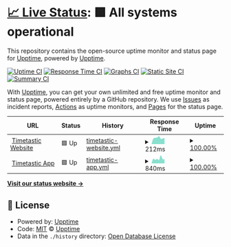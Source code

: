 # [📈 Live Status](https://upptime.github.io/upptime): <!--live status--> **🟩 All systems operational**

This repository contains the open-source uptime monitor and status page for [Upptime](https://upptime.js.org), powered by [Upptime](https://github.com/upptime/upptime).

[![Uptime CI](https://github.com/timetastic/upptime/workflows/Uptime%20CI/badge.svg)](https://github.com/timetastic/upptime/actions?query=workflow%3A%22Uptime+CI%22)
[![Response Time CI](https://github.com/timetastic/upptime/workflows/Response%20Time%20CI/badge.svg)](https://github.com/timetastic/upptime/actions?query=workflow%3A%22Response+Time+CI%22)
[![Graphs CI](https://github.com/timetastic/upptime/workflows/Graphs%20CI/badge.svg)](https://github.com/timetastic/upptime/actions?query=workflow%3A%22Graphs+CI%22)
[![Static Site CI](https://github.com/timetastic/upptime/workflows/Static%20Site%20CI/badge.svg)](https://github.com/timetastic/upptime/actions?query=workflow%3A%22Static+Site+CI%22)
[![Summary CI](https://github.com/timetastic/upptime/workflows/Summary%20CI/badge.svg)](https://github.com/timetastic/upptime/actions?query=workflow%3A%22Summary+CI%22)

With [Upptime](https://upptime.js.org), you can get your own unlimited and free uptime monitor and status page, powered entirely by a GitHub repository. We use [Issues](https://github.com/upptime/upptime/issues) as incident reports, [Actions](https://github.com/timetastic/upptime/actions) as uptime monitors, and [Pages](https://upptime.github.io/upptime) for the status page.

<!--start: status pages-->
<!-- This summary is generated by Upptime (https://github.com/upptime/upptime) -->
<!-- Do not edit this manually, your changes will be overwritten -->
<!-- prettier-ignore -->
| URL | Status | History | Response Time | Uptime |
| --- | ------ | ------- | ------------- | ------ |
| <img alt="" src="https://icons.duckduckgo.com/ip3/timetastic.co.uk.ico" height="13"> [Timetastic Website](https://timetastic.co.uk) | 🟩 Up | [timetastic-website.yml](https://github.com/Timetastic/upptime/commits/HEAD/history/timetastic-website.yml) | <details><summary><img alt="Response time graph" src="./graphs/timetastic-website/response-time-week.png" height="20"> 212ms</summary><br><a href="https://timetastic.github.io/upptime/history/timetastic-website"><img alt="Response time 232" src="https://img.shields.io/endpoint?url=https%3A%2F%2Fraw.githubusercontent.com%2FTimetastic%2Fupptime%2FHEAD%2Fapi%2Ftimetastic-website%2Fresponse-time.json"></a><br><a href="https://timetastic.github.io/upptime/history/timetastic-website"><img alt="24-hour response time 214" src="https://img.shields.io/endpoint?url=https%3A%2F%2Fraw.githubusercontent.com%2FTimetastic%2Fupptime%2FHEAD%2Fapi%2Ftimetastic-website%2Fresponse-time-day.json"></a><br><a href="https://timetastic.github.io/upptime/history/timetastic-website"><img alt="7-day response time 212" src="https://img.shields.io/endpoint?url=https%3A%2F%2Fraw.githubusercontent.com%2FTimetastic%2Fupptime%2FHEAD%2Fapi%2Ftimetastic-website%2Fresponse-time-week.json"></a><br><a href="https://timetastic.github.io/upptime/history/timetastic-website"><img alt="30-day response time 216" src="https://img.shields.io/endpoint?url=https%3A%2F%2Fraw.githubusercontent.com%2FTimetastic%2Fupptime%2FHEAD%2Fapi%2Ftimetastic-website%2Fresponse-time-month.json"></a><br><a href="https://timetastic.github.io/upptime/history/timetastic-website"><img alt="1-year response time 232" src="https://img.shields.io/endpoint?url=https%3A%2F%2Fraw.githubusercontent.com%2FTimetastic%2Fupptime%2FHEAD%2Fapi%2Ftimetastic-website%2Fresponse-time-year.json"></a></details> | <details><summary><a href="https://timetastic.github.io/upptime/history/timetastic-website">100.00%</a></summary><a href="https://timetastic.github.io/upptime/history/timetastic-website"><img alt="All-time uptime 99.87%" src="https://img.shields.io/endpoint?url=https%3A%2F%2Fraw.githubusercontent.com%2FTimetastic%2Fupptime%2FHEAD%2Fapi%2Ftimetastic-website%2Fuptime.json"></a><br><a href="https://timetastic.github.io/upptime/history/timetastic-website"><img alt="24-hour uptime 100.00%" src="https://img.shields.io/endpoint?url=https%3A%2F%2Fraw.githubusercontent.com%2FTimetastic%2Fupptime%2FHEAD%2Fapi%2Ftimetastic-website%2Fuptime-day.json"></a><br><a href="https://timetastic.github.io/upptime/history/timetastic-website"><img alt="7-day uptime 100.00%" src="https://img.shields.io/endpoint?url=https%3A%2F%2Fraw.githubusercontent.com%2FTimetastic%2Fupptime%2FHEAD%2Fapi%2Ftimetastic-website%2Fuptime-week.json"></a><br><a href="https://timetastic.github.io/upptime/history/timetastic-website"><img alt="30-day uptime 100.00%" src="https://img.shields.io/endpoint?url=https%3A%2F%2Fraw.githubusercontent.com%2FTimetastic%2Fupptime%2FHEAD%2Fapi%2Ftimetastic-website%2Fuptime-month.json"></a><br><a href="https://timetastic.github.io/upptime/history/timetastic-website"><img alt="1-year uptime 99.87%" src="https://img.shields.io/endpoint?url=https%3A%2F%2Fraw.githubusercontent.com%2FTimetastic%2Fupptime%2FHEAD%2Fapi%2Ftimetastic-website%2Fuptime-year.json"></a></details>
| <img alt="" src="https://icons.duckduckgo.com/ip3/app.timetastic.co.uk.ico" height="13"> [Timetastic App](https://app.timetastic.co.uk) | 🟩 Up | [timetastic-app.yml](https://github.com/Timetastic/upptime/commits/HEAD/history/timetastic-app.yml) | <details><summary><img alt="Response time graph" src="./graphs/timetastic-app/response-time-week.png" height="20"> 840ms</summary><br><a href="https://timetastic.github.io/upptime/history/timetastic-app"><img alt="Response time 1024" src="https://img.shields.io/endpoint?url=https%3A%2F%2Fraw.githubusercontent.com%2FTimetastic%2Fupptime%2FHEAD%2Fapi%2Ftimetastic-app%2Fresponse-time.json"></a><br><a href="https://timetastic.github.io/upptime/history/timetastic-app"><img alt="24-hour response time 736" src="https://img.shields.io/endpoint?url=https%3A%2F%2Fraw.githubusercontent.com%2FTimetastic%2Fupptime%2FHEAD%2Fapi%2Ftimetastic-app%2Fresponse-time-day.json"></a><br><a href="https://timetastic.github.io/upptime/history/timetastic-app"><img alt="7-day response time 840" src="https://img.shields.io/endpoint?url=https%3A%2F%2Fraw.githubusercontent.com%2FTimetastic%2Fupptime%2FHEAD%2Fapi%2Ftimetastic-app%2Fresponse-time-week.json"></a><br><a href="https://timetastic.github.io/upptime/history/timetastic-app"><img alt="30-day response time 969" src="https://img.shields.io/endpoint?url=https%3A%2F%2Fraw.githubusercontent.com%2FTimetastic%2Fupptime%2FHEAD%2Fapi%2Ftimetastic-app%2Fresponse-time-month.json"></a><br><a href="https://timetastic.github.io/upptime/history/timetastic-app"><img alt="1-year response time 1024" src="https://img.shields.io/endpoint?url=https%3A%2F%2Fraw.githubusercontent.com%2FTimetastic%2Fupptime%2FHEAD%2Fapi%2Ftimetastic-app%2Fresponse-time-year.json"></a></details> | <details><summary><a href="https://timetastic.github.io/upptime/history/timetastic-app">100.00%</a></summary><a href="https://timetastic.github.io/upptime/history/timetastic-app"><img alt="All-time uptime 99.99%" src="https://img.shields.io/endpoint?url=https%3A%2F%2Fraw.githubusercontent.com%2FTimetastic%2Fupptime%2FHEAD%2Fapi%2Ftimetastic-app%2Fuptime.json"></a><br><a href="https://timetastic.github.io/upptime/history/timetastic-app"><img alt="24-hour uptime 100.00%" src="https://img.shields.io/endpoint?url=https%3A%2F%2Fraw.githubusercontent.com%2FTimetastic%2Fupptime%2FHEAD%2Fapi%2Ftimetastic-app%2Fuptime-day.json"></a><br><a href="https://timetastic.github.io/upptime/history/timetastic-app"><img alt="7-day uptime 100.00%" src="https://img.shields.io/endpoint?url=https%3A%2F%2Fraw.githubusercontent.com%2FTimetastic%2Fupptime%2FHEAD%2Fapi%2Ftimetastic-app%2Fuptime-week.json"></a><br><a href="https://timetastic.github.io/upptime/history/timetastic-app"><img alt="30-day uptime 100.00%" src="https://img.shields.io/endpoint?url=https%3A%2F%2Fraw.githubusercontent.com%2FTimetastic%2Fupptime%2FHEAD%2Fapi%2Ftimetastic-app%2Fuptime-month.json"></a><br><a href="https://timetastic.github.io/upptime/history/timetastic-app"><img alt="1-year uptime 99.99%" src="https://img.shields.io/endpoint?url=https%3A%2F%2Fraw.githubusercontent.com%2FTimetastic%2Fupptime%2FHEAD%2Fapi%2Ftimetastic-app%2Fuptime-year.json"></a></details>

<!--end: status pages-->

[**Visit our status website →**](https://upptime.github.io/upptime)

## 📄 License

- Powered by: [Upptime](https://github.com/upptime/upptime)
- Code: [MIT](./LICENSE) © [Upptime](https://upptime.js.org)
- Data in the `./history` directory: [Open Database License](https://opendatacommons.org/licenses/odbl/1-0/)
